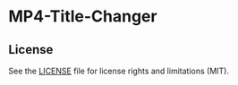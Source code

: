 # MP4-Title-Changer

## License

See the [LICENSE](LICENSE.md) file for license rights and limitations (MIT).
